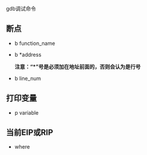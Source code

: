 gdb调试命令

## 断点

- b function_name

- b *address

  **注意：“*”号是必须加在地址前面的，否则会认为是行号**

- b line_num





## 打印变量

- p variable



## 当前EIP或RIP

- where



